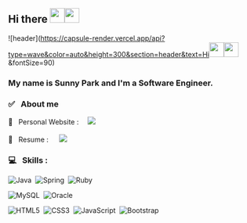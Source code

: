 ## Hi there <img src="https://raw.githubusercontent.com/MartinHeinz/MartinHeinz/master/wave.gif" width="30px"><img src="https://raw.githubusercontent.com/MartinHeinz/MartinHeinz/master/wave.gif" width="30px">

![header](https://capsule-render.vercel.app/api?type=wave&color=auto&height=300&section=header&text=Hi<img src="https://raw.githubusercontent.com/MartinHeinz/MartinHeinz/master/wave.gif" width="30px"><img src="https://raw.githubusercontent.com/MartinHeinz/MartinHeinz/master/wave.gif" width="30px">&fontSize=90)

### My name is Sunny Park and I'm a Software Engineer.

### :white_check_mark: &nbsp; About me 
:rocket: &nbsp; Personal Website :&nbsp; <a href="https://parks38.github.io">
    <img 
        src="https://img.shields.io/badge/GitHub-100000?style=for-the-badge&logo=Tech_blog&logoColor=white"
        style="height : auto; margin-left : 10px; margin-right : 10px;"/>
</a> <br><br>
:rocket: &nbsp; Resume : &nbsp;
<a href = "">
    <img 
        src="https://img.shields.io/badge/LinkedIn-0077B5?style=for-the-badge&logo=linkedin&logoColor=white"
        style="height : auto; margin-left : 10px; margin-right : 10px;"/>
</a>

### :computer: &nbsp; Skills :
<p float="left">
    <img alt="Java" src="https://img.shields.io/badge/java-%23ED8B00.svg?&style=for-the-badge&logo=java&logoColor=white"/>&nbsp;
    <img alt="Spring" src="https://img.shields.io/badge/spring%20-%236DB33F.svg?&style=for-the-badge&logo=spring&logoColor=white"/>&nbsp;
    <img alt="Ruby" src="https://img.shields.io/badge/ruby-%23CC342D.svg?&style=for-the-badge&logo=ruby&logoColor=white"/>&nbsp;

</p>

<p float="left">
    <img alt="MySQL" src="https://img.shields.io/badge/mysql-%2300f.svg?&style=for-the-badge&logo=mysql&logoColor=white"/>&nbsp;
    <img alt="Oracle" src ="https://img.shields.io/badge/oracle%20-%23F00000.svg?&style=for-the-badge&logo=oracle&logoColor=white" />&nbsp;
</p>

<p float="left">
    <img alt="HTML5" src="https://img.shields.io/badge/html5%20-%23E34F26.svg?&style=for-the-badge&logo=html5&logoColor=white"/>&nbsp;
    <img alt="CSS3" src="https://img.shields.io/badge/css3%20-%231572B6.svg?&style=for-the-badge&logo=css3&logoColor=white"/>&nbsp;
    <img alt="JavaScript" src="https://img.shields.io/badge/javascript%20-%23323330.svg?&style=for-the-badge&logo=javascript&logoColor=%23F7DF1E"/>&nbsp;
    <img alt="Bootstrap" src="https://img.shields.io/badge/bootstrap%20-%23563D7C.svg?&style=for-the-badge&logo=bootstrap&logoColor=white"/>&nbsp;
</p>



<!--
**parks38/parks38** is a ✨ _special_ ✨ repository because its `README.md` (this file) appears on your GitHub profile.

Here are some ideas to get you started:

- 🔭 I’m currently working on ...
- 🌱 I’m currently learning ...
- 👯 I’m looking to collaborate on ...
- 🤔 I’m looking for help with ...
- 💬 Ask me about ...
- 📫 How to reach me: ...
- 😄 Pronouns: ...
- ⚡ Fun fact: ...
-->
